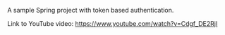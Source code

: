 A sample Spring project with token based authentication.

Link to YouTube video: 
https://www.youtube.com/watch?v=Cdgf_DE2RjI
